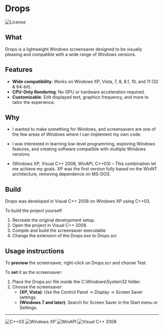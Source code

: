 # Drops

![License](https://img.shields.io/badge/License-GPLv3-blue.svg)


## What

Drops is a lightweight Windows screensaver designed to be visually pleasing and compatible with a wide range of Windows versions.


## Features

- **Wide compatibility**: Works on Windows XP, Vista, 7, 8, 8.1, 10, and 11 (32 & 64-bit).
- **CPU-Only Rendering**: No GPU or hardware acceleration required.
- **Customizable**: Edit displayed text, graphics frequency, and more to tailor the experience.


## Why

- I wanted to make something for Windows, and screensavers are one of the few areas of Windows where I can implement my own code.

- I was interested in learning low-level programming, exploring Windows features, and creating software compatible with multiple Windows versions.

- (Windows XP, Visual C++ 2008, WinAPI, C++03) – This combination let me achieve my goals.
  XP was the first version fully based on the WinNT architecture, removing dependence on MS-DOS.


## Build

Drops was developed in Visual C++ 2008 on Windows XP using C++03.

To build the project yourself:

1. Recreate the original development setup.
2. Open the project in Visual C++ 2008.
3. Compile and build the screensaver executable.
4. Change the extension of the Drops.exe to Drops.scr


## Usage instructions

To **preview** the screensaver, right-click on Drops.scr and choose Test.

To **set** it as the screensaver:

1. Place the Drops.scr file inside the C:\Windows\System32 folder.
2. Choose the screensaver:
   - **(XP, Vista)**: Use the Control Panel → Display → Screen Saver settings.
   - **(Windows 7 and later)**: Search for Screen Saver in the Start menu or Settings.


---


![C++03](https://img.shields.io/badge/C%2B%2B-03-blue.svg)
![Windows XP](https://img.shields.io/badge/Windows%20XP-003399?logo=windows-xp&logoColor=white)
![WinAPI](https://img.shields.io/badge/WinAPI-API-blue.svg)
![Visual C++ 2008](https://img.shields.io/badge/Visual%20C%2B%2B%202008-5C2D91?logo=visual-studio&logoColor=white)
